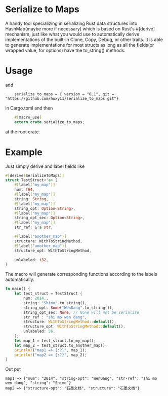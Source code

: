 # Serialize to Maps
A handy tool specializing in serializing Rust data structures into HashMap(maybe more if necessary) which is based on Rust's #[derive] mechanism, just like what you would use to automatically derive implementations of the built-in Clone, Copy, Debug, or other traits. It is able to generate implementations for most structs as long as all the fields(or wrapped value, for options) have the to_string() methods.

# Usage
add
``` 
    serialize_to_maps = { version = "0.1", git = "https://github.com/huxy11/serialize_to_maps.git"}
``` 
in Cargo.toml
and then
``` Rust
    #[macro_use] 
    extern crate serialize_to_maps; 
```    
at the root crate.

# Example
Just simply derive and label fields like
``` Rust
#[derive(SerializeToMaps)]
struct TestStruct<'a> {
    #[label("my_map")]
    num: f64,
    #[label("my_map")]
    string: String,
    #[label("my_map")]
    string_opt: Option<String>,
    #[label("my_map")]
    string_opt_sec: Option<String>, 
    #[label("my_map")]
    str_ref: &'a str,

    #[label("another_map")]
    structure: WithToStringMethod,
    #[label("another_map")]
    structure_opt: WithToStringMethod,

    unlabeled: i32,
}
``` 
The macro will generate corresponding functions according to the labels automatically.
``` Rust
fn main() {
    let test_struct = TestStruct {
        num: 2014.,
        string: "Shimo".to_string(),
        string_opt: Some("WenDang".to_string()),
        string_opt_sec: None, // None will not be serialize
        str_ref : "shi mo wen dang",
        structure: WithToStringMethod::default(),
        structure_opt: WithToStringMethod::default(),
        unlabeled: 56,
    };
    let map_1 = test_struct.to_my_map();
    let map_2 = test_struct.to_another_map();
    println!("map1 => {:?}", map_1);
    println!("map2 => {:?}", map_2);
}
```
Out put
```
map1 => {"num": "2014", "string-opt": "WenDang", "str-ref": "shi mo wen dang", "string": "Shimo"}
map2 => {"structure-opt": "石墨文档", "structure": "石墨文档"}
```
